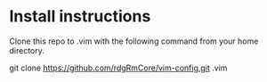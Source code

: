 # Install instructions

Clone this repo to .vim with the following command from your home directory.

git clone https://github.com/rdgRmCore/vim-config.git .vim

